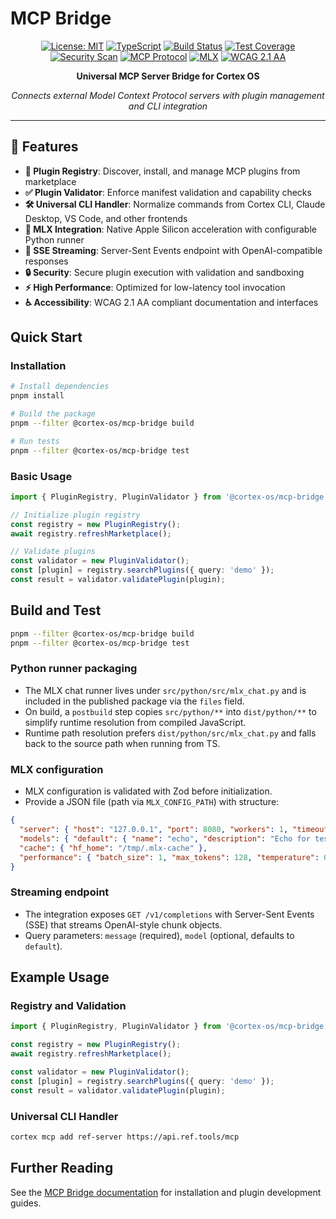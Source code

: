 # MCP Bridge

<div align="center">

[![License: MIT](https://img.shields.io/badge/License-MIT-yellow.svg)](https://opensource.org/licenses/MIT)
[![TypeScript](https://img.shields.io/badge/TypeScript-5.3+-blue)](https://www.typescriptlang.org/)
[![Build Status](https://img.shields.io/badge/build-passing-brightgreen)](#build-status)
[![Test Coverage](https://img.shields.io/badge/coverage-90%25+-brightgreen)](#testing)
[![Security Scan](https://img.shields.io/badge/security-OWASP%20compliant-green)](#security)
[![MCP Protocol](https://img.shields.io/badge/MCP-2.0-orange)](https://modelcontextprotocol.io/)
[![MLX](https://img.shields.io/badge/MLX-optimized-purple)](https://ml-explore.github.io/mlx/)
[![WCAG 2.1 AA](https://img.shields.io/badge/WCAG-2.1%20AA-green)](https://www.w3.org/WAI/WCAG21/quickref/)

**Universal MCP Server Bridge for Cortex OS**

*Connects external Model Context Protocol servers with plugin management and CLI integration*

</div>

---

## 🎯 Features

- **🔌 Plugin Registry**: Discover, install, and manage MCP plugins from marketplace
- **✅ Plugin Validator**: Enforce manifest validation and capability checks
- **🛠️ Universal CLI Handler**: Normalize commands from Cortex CLI, Claude Desktop, VS Code, and other frontends
- **🍎 MLX Integration**: Native Apple Silicon acceleration with configurable Python runner
- **📡 SSE Streaming**: Server-Sent Events endpoint with OpenAI-compatible responses
- **🔒 Security**: Secure plugin execution with validation and sandboxing
- **⚡ High Performance**: Optimized for low-latency tool invocation
- **♿ Accessibility**: WCAG 2.1 AA compliant documentation and interfaces

## Quick Start

### Installation

```bash
# Install dependencies
pnpm install

# Build the package
pnpm --filter @cortex-os/mcp-bridge build

# Run tests
pnpm --filter @cortex-os/mcp-bridge test
```

### Basic Usage

```typescript
import { PluginRegistry, PluginValidator } from '@cortex-os/mcp-bridge';

// Initialize plugin registry
const registry = new PluginRegistry();
await registry.refreshMarketplace();

// Validate plugins
const validator = new PluginValidator();
const [plugin] = registry.searchPlugins({ query: 'demo' });
const result = validator.validatePlugin(plugin);
```

## Build and Test

```bash
pnpm --filter @cortex-os/mcp-bridge build
pnpm --filter @cortex-os/mcp-bridge test
```

### Python runner packaging

- The MLX chat runner lives under `src/python/src/mlx_chat.py` and is included in the published package via the `files` field.
- On build, a `postbuild` step copies `src/python/**` into `dist/python/**` to simplify runtime resolution from compiled JavaScript.
- Runtime path resolution prefers `dist/python/src/mlx_chat.py` and falls back to the source path when running from TS.

### MLX configuration

- MLX configuration is validated with Zod before initialization.
- Provide a JSON file (path via `MLX_CONFIG_PATH`) with structure:

```json
{
  "server": { "host": "127.0.0.1", "port": 8080, "workers": 1, "timeout": 30, "max_requests": 128 },
  "models": { "default": { "name": "echo", "description": "Echo for tests" } },
  "cache": { "hf_home": "/tmp/.mlx-cache" },
  "performance": { "batch_size": 1, "max_tokens": 128, "temperature": 0.0, "top_p": 1.0 }
}
```

### Streaming endpoint

- The integration exposes `GET /v1/completions` with Server-Sent Events (SSE) that streams OpenAI-style chunk objects.
- Query parameters: `message` (required), `model` (optional, defaults to `default`).

## Example Usage

### Registry and Validation

```typescript
import { PluginRegistry, PluginValidator } from '@cortex-os/mcp-bridge';

const registry = new PluginRegistry();
await registry.refreshMarketplace();

const validator = new PluginValidator();
const [plugin] = registry.searchPlugins({ query: 'demo' });
const result = validator.validatePlugin(plugin);
```

### Universal CLI Handler

```bash
cortex mcp add ref-server https://api.ref.tools/mcp
```

## Further Reading

See the [MCP Bridge documentation](./docs/getting-started.md) for installation and plugin development guides.
